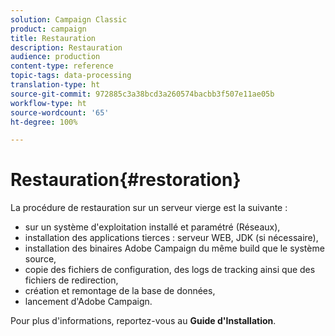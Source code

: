 ```yaml
---
solution: Campaign Classic
product: campaign
title: Restauration
description: Restauration
audience: production
content-type: reference
topic-tags: data-processing
translation-type: ht
source-git-commit: 972885c3a38bcd3a260574bacbb3f507e11ae05b
workflow-type: ht
source-wordcount: '65'
ht-degree: 100%

---
```



# Restauration{#restoration}

La procédure de restauration sur un serveur vierge est la suivante :

* sur un système d&#39;exploitation installé et paramétré (Réseaux),
* installation des applications tierces : serveur WEB, JDK (si nécessaire),
* installation des binaires Adobe Campaign du même build que le système source,
* copie des fichiers de configuration, des logs de tracking ainsi que des fichiers de redirection,
* création et remontage de la base de données,
* lancement d&#39;Adobe Campaign.

Pour plus d&#39;informations, reportez-vous au **Guide d&#39;Installation**.

